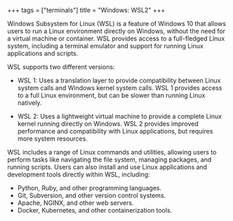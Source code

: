 +++
tags = ["terminals"]
title = "Windows: WSL2"
+++

Windows Subsystem for Linux (WSL) is a feature of Windows 10 
that allows users to run a Linux environment directly on Windows, 
without the need for a virtual machine or container. 
WSL provides access to a full-fledged Linux system, 
including a terminal emulator and support for running 
Linux applications and scripts.

WSL supports two different versions:

- WSL 1: Uses a translation layer to provide compatibility between Linux system calls and Windows kernel system calls. WSL 1 provides access to a full Linux environment, but can be slower than running Linux natively.

- WSL 2: Uses a lightweight virtual machine to provide a complete Linux kernel running directly on Windows. WSL 2 provides improved performance and compatibility with Linux applications, but requires more system resources.

WSL includes a range of Linux commands and utilities, 
allowing users to perform tasks like navigating the file system, 
managing packages, and running scripts. 
Users can also install and use Linux applications and development tools directly within WSL, including:

- Python, Ruby, and other programming languages.
- Git, Subversion, and other version control systems.
- Apache, NGINX, and other web servers.
- Docker, Kubernetes, and other containerization tools.

